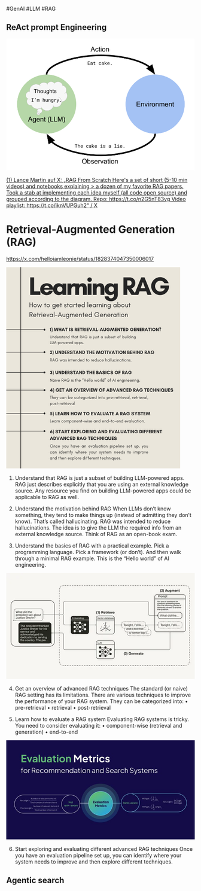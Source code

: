 #GenAI #LLM #RAG
## ReAct prompt Engineering

![](../../figures/RAG.png)



[(1) Lance Martin auf X: „RAG From Scratch Here's a set of short (5-10 min videos) and notebooks explaining > a dozen of my favorite RAG papers. Took a stab at implementing each idea myself (all code open source) and grouped according to the diagram. Repo: https://t.co/n2G5nT83vg Video playlist: https://t.co/iknVUPGuh2“ / X](https://x.com/RLanceMartin/status/1776301631652741167)

# Retrieval-Augmented Generation (RAG)

https://x.com/helloiamleonie/status/1828374047350006017

![](../../figures/RAG-3.png)

1. Understand that RAG is just a subset of building LLM-powered apps. RAG just describes explicitly that you are using an external knowledge source. Any resource you find on building LLM-powered apps could be applicable to RAG as well.

2. Understand the motivation behind RAG When LLMs don’t know something, they tend to make things up (instead of admitting they don’t know). That’s called hallucinating.
RAG was intended to reduce hallucinations. The idea is to give the LLM the required info from an external knowledge source. Think of RAG as an open-book exam.

3. Understand the basics of RAG with a practical example. Pick a programming language. Pick a framework (or don’t). And then walk through a minimal RAG example. This is the “Hello world” of AI engineering.

![](../../figures/RAG-4.png)

4. Get an overview of advanced RAG techniques The standard (or naive) RAG setting has its limitations. There are various techniques to improve the performance of your RAG system. They can be categorized into: • pre-retrieval • retrieval • post-retrieval

5. Learn how to evaluate a RAG system Evaluating RAG systems is tricky. You need to consider evaluating it: • component-wise (retrieval and generation) • end-to-end

![](../../figures/RAG.jpg)

6. Start exploring and evaluating different advanced RAG techniques Once you have an evaluation pipeline set up, you can identify where your system needs to improve and then explore different techniques.


## Agentic search 
